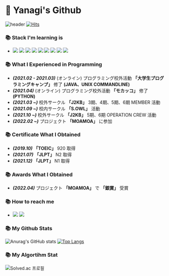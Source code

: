 # 🙇 Yanagi's Github

![header](https://capsule-render.vercel.app/api?type=waving&color=FF3366&height=300&section=header&text=「柳」&fontSize=50&fontColor=181717)
[![Hits](https://hits.seeyoufarm.com/api/count/incr/badge.svg?url=https%3A%2F%2Fgithub.com%2Fyujiah-github&count_bg=%233B7E08&title_bg=%2355A651&icon=&icon_color=%2313330D&title=hits&edge_flat=false)](https://hits.seeyoufarm.com)        

### 📚 Stack I'm learning is
- <img src="https://img.shields.io/badge/HTML5-E34F26?logo=HTML5&logoColor=white"/> <img src="https://img.shields.io/badge/CSS3-1572B6?logo=CSS3&logoColor=white"/> <img src="https://img.shields.io/badge/JavaScript-F7DF1E?logo=JavaScript&logoColor=white"/> <img src="https://img.shields.io/badge/React-61DAFB?logo=React&logoColor=white"/> <img src="https://img.shields.io/badge/Python-3776AB?logo=Python&logoColor=white"/> <img src="https://img.shields.io/badge/React Router-CA4245?logo=React Router&logoColor=white"/> <img src="https://img.shields.io/badge/Redux-764ABC?logo=Redux&logoColor=white"/> <img src="https://img.shields.io/badge/React Query-FF4154?logo=React Query&logoColor=white"/> <img src="https://img.shields.io/badge/styled-components-DB7093?logo=styled-components&logoColor=white"/>

### 📚 What I Experienced in Programming
- ***(2021.02 - 2021.03)*** (オンライン) プログラミング校外活動 **「大学生プログラミングキャンプ」** 修了 **(JAVA、UNIX COMMANDLINE)**
- ***(2021.04)*** (オンライン) プログラミング校外活動 **「モカッコ」** 修了 **(PYTHON)**
- ***(2021.03 ~)*** 校外サークル **「J2KB」** 3期、4期、5期、6期 MEMBER 活動 
- ***(2021.09 ~)*** 校内サークル **「S.OWL」** 活動
- ***(2021.10 ~)*** 校外サークル **「J2KB」** 5期、6期 OPERATION CREW 活動
- ***(2022.02 ~)*** プロジェクト **「MOAMOA」** に参加

### 📚 Certificate What I Obtained
- ***(2019.10)*** **「TOEIC」** 920 取得
- ***(2021.07)*** **「JLPT」** N2 取得
- ***(2021.12)*** **「JLPT」** N1 取得

### 📚 Awards What I Obtained
- ***(2022.04)*** プロジェクト **「MOAMOA」** で **「銀賞」** 受賞

### 📚 How to reach me
- [<img src="https://img.shields.io/badge/Instagram-E4405F?logo=Instagram&logoColor=white"/>](https://instagram.com/jay__yah) [<img src="https://img.shields.io/badge/Youtube-FF0000?logo=Youtube&logoColor=white"/>](https://www.youtube.com/channel/UCv-WSlbb_65GJEdvAWHM2mg)

### 📚 My Github Stats
![Anurag's GitHub stats](https://github-readme-stats.vercel.app/api?username=yujiah-github&show_icons=true&theme=tokyonight)
 [![Top Langs](https://github-readme-stats.vercel.app/api/top-langs/?username=yujiah-github&layout=compact)](https://github.com/anuraghazra/github-readme-stats)
 
 ### 📚 My Algortihm Stat
![Solved.ac
프로필](http://mazassumnida.wtf/api/v2/generate_badge?boj=cil05265&height=100)
 
